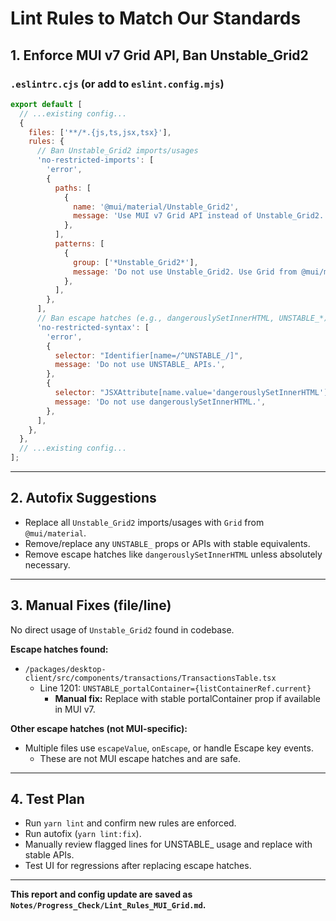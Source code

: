 # Lint Rules to Match Our Standards

## 1. Enforce MUI v7 Grid API, Ban Unstable_Grid2

### `.eslintrc.cjs` (or add to `eslint.config.mjs`)
```js
export default [
  // ...existing config...
  {
    files: ['**/*.{js,ts,jsx,tsx}'],
    rules: {
      // Ban Unstable_Grid2 imports/usages
      'no-restricted-imports': [
        'error',
        {
          paths: [
            {
              name: '@mui/material/Unstable_Grid2',
              message: 'Use MUI v7 Grid API instead of Unstable_Grid2.',
            },
          ],
          patterns: [
            {
              group: ['*Unstable_Grid2*'],
              message: 'Do not use Unstable_Grid2. Use Grid from @mui/material.',
            },
          ],
        },
      ],
      // Ban escape hatches (e.g., dangerouslySetInnerHTML, UNSTABLE_*)
      'no-restricted-syntax': [
        'error',
        {
          selector: "Identifier[name=/^UNSTABLE_/]",
          message: 'Do not use UNSTABLE_ APIs.',
        },
        {
          selector: "JSXAttribute[name.value='dangerouslySetInnerHTML']",
          message: 'Do not use dangerouslySetInnerHTML.',
        },
      ],
    },
  },
  // ...existing config...
];
```

---

## 2. Autofix Suggestions
- Replace all `Unstable_Grid2` imports/usages with `Grid` from `@mui/material`.
- Remove/replace any `UNSTABLE_` props or APIs with stable equivalents.
- Remove escape hatches like `dangerouslySetInnerHTML` unless absolutely necessary.

---

## 3. Manual Fixes (file/line)
No direct usage of `Unstable_Grid2` found in codebase.

**Escape hatches found:**
- `/packages/desktop-client/src/components/transactions/TransactionsTable.tsx`  
  - Line 1201: `UNSTABLE_portalContainer={listContainerRef.current}`  
    - **Manual fix:** Replace with stable portalContainer prop if available in MUI v7.

**Other escape hatches (not MUI-specific):**
- Multiple files use `escapeValue`, `onEscape`, or handle Escape key events.  
  - These are not MUI escape hatches and are safe.

---

## 4. Test Plan
- Run `yarn lint` and confirm new rules are enforced.
- Run autofix (`yarn lint:fix`).
- Manually review flagged lines for UNSTABLE_ usage and replace with stable APIs.
- Test UI for regressions after replacing escape hatches.

---

**This report and config update are saved as `Notes/Progress_Check/Lint_Rules_MUI_Grid.md`.**
